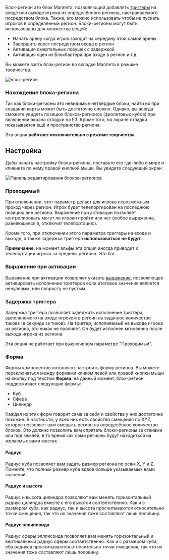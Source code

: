 Блок-регион это блок Маппета, позволяющий добавлять [триггеры](./Триггер.md) на входе или выходе игрока из определённого региона, настраиваемого посредством блока. Также, его можно использовать чтобы не пускать игроков в определённый регион. Блоки-регионы могут быть использованы для множества вещей:

* Начать арену когда игрок заходит на середину этой самой арены
* Завершить квест посредством входа в регион
* Активация смертельных ловушек с задержкой
* Активация сцен из Блокбастера при входе в регион и т.д.

Вы можете взять блок-регион во вкладке Маппета в режиме творчества.

![Блок-регион](https://i.imgur.com/emuK3YS.png)

### Нахождение блока-региона

Так как блоки-регионы это невидимые нетвёрдые блоки, найти их при создании карты может быть достаточно сложно. Однако, вы всегда сможете увидеть позицию блоков-регионов (фиолетовых кубов) при включении экрана отладки на F3. Кроме того, на экране отладки показывается ещё и пространство региона.

Эта опция **работает исключительно в режиме творчества**.

## Настройка

Дабы начать настройку блока-региона, поставьте его где-либо в мире и кликните по нему правой кнопкой мыши. Вы увидите следующий экран:

![Панель редактирования блоков-регионов](https://i.imgur.com/rZV6N3Q.png)

### Проходимый

При отключении, этот параметр делает для игрока невозможным проход через регион. Игрок будет телепортирован на последнюю позицию вне региона. Выражение при активации позволяет контролировать могут ли игроки пройти или нет (любое выражение, равняющееся  `0`, отключит телепортацию).

Кроме того, при отключении этого параметра триггеры на входе и выходе, а также задержка триггера **использоваться не будут**.

**Примечание**: на момент альфы эта опция иногда приводит к телепортации игрока за пределы региона. Это баг.

### Выражение при активации

Выражение при активации позволяет указать [выражение](./Выражения.md), позволяющее активировать исполнение триггеров если итоговое значение является ненулевым, или попросту не пустым.

### Задержка триггера

Задержка триггера позволяет задержать исполнение триггера, выполянемого на входе игроком в регоин на заданное количество тиковs (в секунде `20` тиков). На триггер, исполняемый на выходе игрока из региона, это никак не повлияет. Он будет исполнен мгновенно после выхода игрока из региона.

Эта опция не работает при выключеном параметре "Проходимый". 

### Форма

Формы компонентов позволяют настроить форму региона. Вы можете переключаться между формами кликом левой или правой кнопки мыши на кнопку под текстом **Форма**. на данный момент, блок-регион поддерживает следующие формы:

* Куб
* Сфера
* Цилиндр

Каждая из этих форм говорит сама за себя и свойства у них достаточно похожие. В частности, у всех них есть свойство смещения по XYZ, которое позволяет вам смещать регион на определённое количество блоков. Это должно позволить вам спрятать блоки-регионы за стенами или под землёй, в то время как сами регионы будут находиться на желаемых вами местах.

#### Радиус

Радиус куба позволяет вам задать размер региона по осям X, Y и Z. Помните, что полный размер куба вдвое больше указываемых вами значений.

#### Радиус и высота

Радиус и высота цилиндра позволяют вам менять горизонтальный радиус цилиндра вместе с его высотой соответственно. Как и с размером куба, как радиус, так и высота просчитываются относительно точки смещения, так что их значения тоже составляют лишь половину.

#### Радиус эллипсоида

Радиус сферы эллписоида позволяет вам менять горизонтальный и вертикальный радиус сферы соответственно. Как и с размером куба, оба радиуса просчитываются относительно точки смещения, так что их значения тоже составляют лишь половину.
